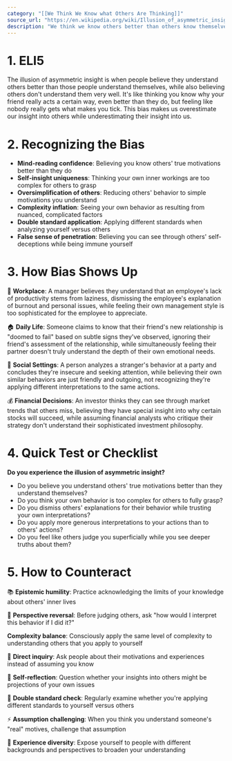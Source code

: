```yaml
---
category: "[[We Think We Know what Others Are Thinking]]"
source_url: "https://en.wikipedia.org/wiki/Illusion_of_asymmetric_insight"
description: "We think we know others better than others know themselves."
---
```


# 1. ELI5

The illusion of asymmetric insight is when people believe they understand others better than those people understand themselves, while also believing others don't understand them very well. It's like thinking you know why your friend really acts a certain way, even better than they do, but feeling like nobody really gets what makes you tick. This bias makes us overestimate our insight into others while underestimating their insight into us.

# 2. Recognizing the Bias

- **Mind-reading confidence**: Believing you know others' true motivations better than they do
- **Self-insight uniqueness**: Thinking your own inner workings are too complex for others to grasp
- **Oversimplification of others**: Reducing others' behavior to simple motivations you understand
- **Complexity inflation**: Seeing your own behavior as resulting from nuanced, complicated factors
- **Double standard application**: Applying different standards when analyzing yourself versus others
- **False sense of penetration**: Believing you can see through others' self-deceptions while being immune yourself

# 3. How Bias Shows Up

💼 **Workplace**: A manager believes they understand that an employee's lack of productivity stems from laziness, dismissing the employee's explanation of burnout and personal issues, while feeling their own management style is too sophisticated for the employee to appreciate.

🏠 **Daily Life**: Someone claims to know that their friend's new relationship is "doomed to fail" based on subtle signs they've observed, ignoring their friend's assessment of the relationship, while simultaneously feeling their partner doesn't truly understand the depth of their own emotional needs.

🎯 **Social Settings**: A person analyzes a stranger's behavior at a party and concludes they're insecure and seeking attention, while believing their own similar behaviors are just friendly and outgoing, not recognizing they're applying different interpretations to the same actions.

💰 **Financial Decisions**: An investor thinks they can see through market trends that others miss, believing they have special insight into why certain stocks will succeed, while assuming financial analysts who critique their strategy don't understand their sophisticated investment philosophy.

# 4. Quick Test or Checklist

**Do you experience the illusion of asymmetric insight?**

- Do you believe you understand others' true motivations better than they understand themselves?
- Do you think your own behavior is too complex for others to fully grasp?
- Do you dismiss others' explanations for their behavior while trusting your own interpretations?
- Do you apply more generous interpretations to your actions than to others' actions?
- Do you feel like others judge you superficially while you see deeper truths about them?

# 5. How to Counteract

📚 **Epistemic humility**: Practice acknowledging the limits of your knowledge about others' inner lives

🤔 **Perspective reversal**: Before judging others, ask "how would I interpret this behavior if I did it?"

 **Complexity balance**: Consciously apply the same level of complexity to understanding others that you apply to yourself

💬 **Direct inquiry**: Ask people about their motivations and experiences instead of assuming you know

🔄 **Self-reflection**: Question whether your insights into others might be projections of your own issues

📝 **Double standard check**: Regularly examine whether you're applying different standards to yourself versus others

⚡ **Assumption challenging**: When you think you understand someone's "real" motives, challenge that assumption

🎯 **Experience diversity**: Expose yourself to people with different backgrounds and perspectives to broaden your understanding
